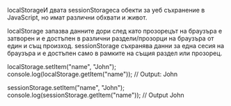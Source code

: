 localStorageИ двата sessionStorageса обекти за уеб съхранение в JavaScript, но имат различни обхвати и живот.

localStorage запазва данните дори след като прозорецът на браузъра е затворен и е достъпен в различни раздели/прозорци на браузъра от един и същ произход.
sessionStorage съхранява данни за една сесия на браузъра и е достъпен само в рамките на същия раздел или прозорец.


localStorage.setItem("name", "John");
console.log(localStorage.getItem("name")); // Output: John

sessionStorage.setItem("name", "John");
console.log(sessionStorage.getItem("name")); // Output John
